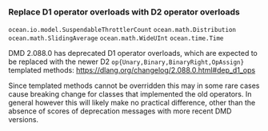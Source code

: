 ### Replace D1 operator overloads with D2 operator overloads

`ocean.io.model.SuspendableThrottlerCount`
`ocean.math.Distribution`
`ocean.math.SlidingAverage`
`ocean.math.WideUInt`
`ocean.time.Time`

DMD 2.088.0 has deprecated D1 operator overloads, which are expected to
be replaced with the newer D2 `op{Unary,Binary,BinaryRight,OpAssign}`
templated methods: <https://dlang.org/changelog/2.088.0.html#dep_d1_ops>

Since templated methods cannot be overridden this may in some rare cases
cause breaking change for classes that implemented the old operators.
In general however this will likely make no practical difference, other
than the absence of scores of deprecation messages with more recent DMD
versions.
